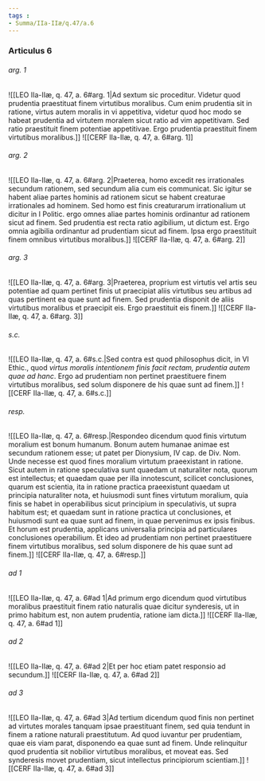 ```yaml
---
tags : 
- Summa/IIa-IIæ/q.47/a.6
---
```


### Articulus 6

###### arg. 1
![[LEO IIa-IIæ, q. 47, a. 6#arg. 1|Ad sextum sic proceditur. Videtur quod prudentia praestituat finem virtutibus moralibus. Cum enim prudentia sit in ratione, virtus autem moralis in vi appetitiva, videtur quod hoc modo se habeat prudentia ad virtutem moralem sicut ratio ad vim appetitivam. Sed ratio praestituit finem potentiae appetitivae. Ergo prudentia praestituit finem virtutibus moralibus.]]
![[CERF IIa-IIæ, q. 47, a. 6#arg. 1]]

###### arg. 2
![[LEO IIa-IIæ, q. 47, a. 6#arg. 2|Praeterea, homo excedit res irrationales secundum rationem, sed secundum alia cum eis communicat. Sic igitur se habent aliae partes hominis ad rationem sicut se habent creaturae irrationales ad hominem. Sed homo est finis creaturarum irrationalium ut dicitur in I Politic. ergo omnes aliae partes hominis ordinantur ad rationem sicut ad finem. Sed prudentia est recta ratio agibilium, ut dictum est. Ergo omnia agibilia ordinantur ad prudentiam sicut ad finem. Ipsa ergo praestituit finem omnibus virtutibus moralibus.]]
![[CERF IIa-IIæ, q. 47, a. 6#arg. 2]]

###### arg. 3
![[LEO IIa-IIæ, q. 47, a. 6#arg. 3|Praeterea, proprium est virtutis vel artis seu potentiae ad quam pertinet finis ut praecipiat aliis virtutibus seu artibus ad quas pertinent ea quae sunt ad finem. Sed prudentia disponit de aliis virtutibus moralibus et praecipit eis. Ergo praestituit eis finem.]]
![[CERF IIa-IIæ, q. 47, a. 6#arg. 3]]

###### s.c.
![[LEO IIa-IIæ, q. 47, a. 6#s.c.|Sed contra est quod philosophus dicit, in VI Ethic., quod *virtus moralis intentionem finis facit rectam, prudentia autem quae ad hanc*. Ergo ad prudentiam non pertinet praestituere finem virtutibus moralibus, sed solum disponere de his quae sunt ad finem.]]
![[CERF IIa-IIæ, q. 47, a. 6#s.c.]]

###### resp.
![[LEO IIa-IIæ, q. 47, a. 6#resp.|Respondeo dicendum quod finis virtutum moralium est bonum humanum. Bonum autem humanae animae est secundum rationem esse; ut patet per Dionysium, IV cap. de Div. Nom. Unde necesse est quod fines moralium virtutum praeexistant in ratione. Sicut autem in ratione speculativa sunt quaedam ut naturaliter nota, quorum est intellectus; et quaedam quae per illa innotescunt, scilicet conclusiones, quarum est scientia, ita in ratione practica praeexistunt quaedam ut principia naturaliter nota, et huiusmodi sunt fines virtutum moralium, quia finis se habet in operabilibus sicut principium in speculativis, ut supra habitum est; et quaedam sunt in ratione practica ut conclusiones, et huiusmodi sunt ea quae sunt ad finem, in quae pervenimus ex ipsis finibus. Et horum est prudentia, applicans universalia principia ad particulares conclusiones operabilium. Et ideo ad prudentiam non pertinet praestituere finem virtutibus moralibus, sed solum disponere de his quae sunt ad finem.]]
![[CERF IIa-IIæ, q. 47, a. 6#resp.]]

###### ad 1
![[LEO IIa-IIæ, q. 47, a. 6#ad 1|Ad primum ergo dicendum quod virtutibus moralibus praestituit finem ratio naturalis quae dicitur synderesis, ut in primo habitum est, non autem prudentia, ratione iam dicta.]]
![[CERF IIa-IIæ, q. 47, a. 6#ad 1]]

###### ad 2
![[LEO IIa-IIæ, q. 47, a. 6#ad 2|Et per hoc etiam patet responsio ad secundum.]]
![[CERF IIa-IIæ, q. 47, a. 6#ad 2]]

###### ad 3
![[LEO IIa-IIæ, q. 47, a. 6#ad 3|Ad tertium dicendum quod finis non pertinet ad virtutes morales tanquam ipsae praestituant finem, sed quia tendunt in finem a ratione naturali praestitutum. Ad quod iuvantur per prudentiam, quae eis viam parat, disponendo ea quae sunt ad finem. Unde relinquitur quod prudentia sit nobilior virtutibus moralibus, et moveat eas. Sed synderesis movet prudentiam, sicut intellectus principiorum scientiam.]]
![[CERF IIa-IIæ, q. 47, a. 6#ad 3]]


